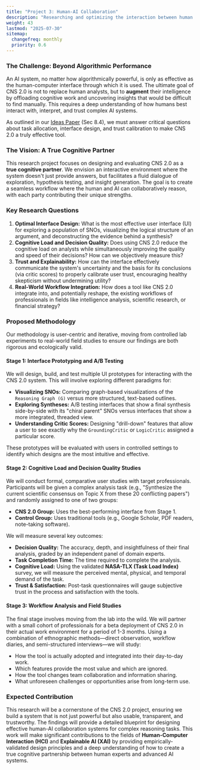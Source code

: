 ```yaml
---
title: "Project 3: Human-AI Collaboration"
description: "Researching and optimizing the interaction between human experts and CNS 2.0 to create a seamless, trustworthy, and effective cognitive partnership."
weight: 43
lastmod: "2025-07-30"
sitemap:
  changefreq: monthly
  priority: 0.6
---
```


### The Challenge: Beyond Algorithmic Performance

An AI system, no matter how algorithmically powerful, is only as effective as the human-computer interface through which it is used. The ultimate goal of CNS 2.0 is not to replace human analysts, but to **augment** their intelligence by offloading cognitive work and uncovering insights that would be difficult to find manually. This requires a deep understanding of how humans best interact with, interpret, and trust complex AI systems.

As outlined in our [Ideas Paper](/guides/cns-2.0-research-roadmap/in-depth/ideas-paper/) (Sec 8.4), we must answer critical questions about task allocation, interface design, and trust calibration to make CNS 2.0 a truly effective tool.

### The Vision: A True Cognitive Partner

This research project focuses on designing and evaluating CNS 2.0 as a **true cognitive partner**. We envision an interactive environment where the system doesn't just provide answers, but facilitates a fluid dialogue of exploration, hypothesis testing, and insight generation. The goal is to create a seamless workflow where the human and AI can collaboratively reason, with each party contributing their unique strengths.

### Key Research Questions

1.  **Optimal Interface Design:** What is the most effective user interface (UI) for exploring a population of SNOs, visualizing the logical structure of an argument, and deconstructing the evidence behind a synthesis?
2.  **Cognitive Load and Decision Quality:** Does using CNS 2.0 reduce the cognitive load on analysts while simultaneously improving the quality and speed of their decisions? How can we objectively measure this?
3.  **Trust and Explainability:** How can the interface effectively communicate the system's uncertainty and the basis for its conclusions (via critic scores) to properly calibrate user trust, encouraging healthy skepticism without undermining utility?
4.  **Real-World Workflow Integration:** How does a tool like CNS 2.0 integrate into, and potentially reshape, the existing workflows of professionals in fields like intelligence analysis, scientific research, or financial strategy?

### Proposed Methodology

Our methodology is user-centric and iterative, moving from controlled lab experiments to real-world field studies to ensure our findings are both rigorous and ecologically valid.

#### Stage 1: Interface Prototyping and A/B Testing

We will design, build, and test multiple UI prototypes for interacting with the CNS 2.0 system. This will involve exploring different paradigms for:
-   **Visualizing SNOs:** Comparing graph-based visualizations of the `Reasoning Graph (G)` versus more structured, text-based outlines.
-   **Exploring Syntheses:** A/B testing interfaces that show a final synthesis side-by-side with its "chiral parent" SNOs versus interfaces that show a more integrated, threaded view.
-   **Understanding Critic Scores:** Designing "drill-down" features that allow a user to see exactly why the `GroundingCritic` or `LogicCritic` assigned a particular score.

These prototypes will be evaluated with users in controlled settings to identify which designs are the most intuitive and effective.

#### Stage 2: Cognitive Load and Decision Quality Studies

We will conduct formal, comparative user studies with target professionals. Participants will be given a complex analysis task (e.g., "Synthesize the current scientific consensus on Topic X from these 20 conflicting papers") and randomly assigned to one of two groups:
-   **CNS 2.0 Group:** Uses the best-performing interface from Stage 1.
-   **Control Group:** Uses traditional tools (e.g., Google Scholar, PDF readers, note-taking software).

We will measure several key outcomes:
-   **Decision Quality:** The accuracy, depth, and insightfulness of their final analysis, graded by an independent panel of domain experts.
-   **Task Completion Time:** The time required to complete the analysis.
-   **Cognitive Load:** Using the validated **NASA-TLX (Task Load Index)** survey, we will measure the perceived mental, physical, and temporal demand of the task.
-   **Trust & Satisfaction:** Post-task questionnaires will gauge subjective trust in the process and satisfaction with the tools.

#### Stage 3: Workflow Analysis and Field Studies

The final stage involves moving from the lab into the wild. We will partner with a small cohort of professionals for a beta deployment of CNS 2.0 in their actual work environment for a period of 1-3 months. Using a combination of ethnographic methods—direct observation, workflow diaries, and semi-structured interviews—we will study:
-   How the tool is actually adopted and integrated into their day-to-day work.
-   Which features provide the most value and which are ignored.
-   How the tool changes team collaboration and information sharing.
-   What unforeseen challenges or opportunities arise from long-term use.

### Expected Contribution

This research will be a cornerstone of the CNS 2.0 project, ensuring we build a system that is not just powerful but also usable, transparent, and trustworthy. The findings will provide a detailed blueprint for designing effective human-AI collaboration systems for complex reasoning tasks. This work will make significant contributions to the fields of **Human-Computer Interaction (HCI)** and **Explainable AI (XAI)** by providing empirically-validated design principles and a deep understanding of how to create a true cognitive partnership between human experts and advanced AI systems.
